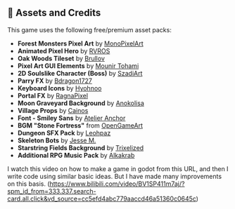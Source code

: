 ## 🎨 Assets and Credits

This game uses the following free/premium asset packs:

- **Forest Monsters Pixel Art** by [MonoPixelArt](https://monopixelart.itch.io/forest-monsters-pixel-art)
- **Animated Pixel Hero** by [RVROS](https://rvros.itch.io/animated-pixel-hero)
- **Oak Woods Tileset** by [Brullov](https://brullov.itch.io/oak-woods)
- **Pixel Art GUI Elements** by [Mounir Tohami](https://mounirtohami.itch.io/pixel-art-gui-elements)
- **2D Soulslike Character (Boss)** by [SzadiArt](https://szadiart.itch.io/2d-soulslike-character)
- **Parry FX** by [Bdragon1727](https://bdragon1727.itch.io/effect-and-fx-pixel-part-12)
- **Keyboard Icons** by [Hyohnoo](https://hyohnoo.itch.io/keyboard-controller-keys)
- **Portal FX** by [RagnaPixel](https://ragnapixel.itch.io/particle-fx)
- **Moon Graveyard Background** by [Anokolisa](https://anokolisa.itch.io/moon-graveyard)
- **Village Props** by [Cainos](https://cainos.itch.io/pixel-art-platformer-village-props)
- **Font - Smiley Sans** by [Atelier Anchor](https://atelier-anchor.com/typefaces/smiley-sans/)
- **BGM "Stone Fortress"** from [OpenGameArt](https://opengameart.org/content/stone-fortress)
- **Dungeon SFX Pack** by [Leohpaz](https://leohpaz.itch.io/minifantasy-dungeon-sfx-pack)
- **Skeleton Bots** by [Jesse M.](https://jesse-m.itch.io/skeleton-pack)
- **Starstring Fields Background** by [Trixelized](https://trixelized.itch.io/starstring-fields)
- **Additional RPG Music Pack** by [Alkakrab](https://alkakrab.itch.io/free-12-tracks-pixel-rpg-game-music-pack)

I watch this video on how to make a game in godot from this URL, and then I write code using similar basic ideas. But I have made many improvements on this basis.
(https://www.bilibili.com/video/BV1SP411m7aj/?spm_id_from=333.337.search-card.all.click&vd_source=cc5efd4abc779aaccd46a51360c0645c)
